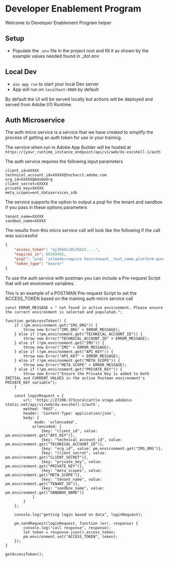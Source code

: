 # Developer Enablement Program

Welcome to Developer Enablement Program helper 
  
## Setup

- Populate the `.env` file in the project root and fill it as shown by the example values needed found in _dot.env
  
    

## Local Dev

- `aio app run` to start your local Dev server
- App will run on `localhost:9080` by default

By default the UI will be served locally but actions will be deployed and served from Adobe I/O Runtime. 
  
  
## Auth Microservice 
The auth micro service is a service that we have created to simplify the process of getting an auth token for use in your training.    

The service when run in Adobe App Builder will be hosted at 
`https://{your_runtime_instance_endpoint/api/v1/web/dx-excshell-1/auth`      
   
The auth service requires the following input parameters 
```
client_id=XXXXX
technical_account_id=XXXXX@techacct.adobe.com
org_id=XXXXX@AdobeOrg
client_secret=XXXXX
private_key=XXXXX
meta_scopes=ent_dataservices_sdk
```

The service supports the option to output a psql for the tenant and sandbox if you pass in these options parameters
```
tenant_name=XXXXX
sandbox_name=XXXXX
```

The results from this micro service call will look like the following if the call was successful 
```JSON
{
    "access_token": "eyJhbGciOiJSUzI....",
    "expires_in": 86399992,
    "psql": "psql 'sslmode=require host=tenant__test_name.platform-query.adobe.io port=80 dbname=my__fake_sandbox_name:all user=3C9419175E9D393C0A495E39@AdobeOrg password=eyJhbGciOiJSUzI....'",
    "token_type": "bearer"
}
```

To use the auth service with postman you can include a Pre-request Script that will set enviroment variables.  

This is an example of a POSTMAN Pre-request Script to set the ACCESS_TOKEN based on the training auth micro service call
```JS
const ERROR_MESSAGE = " not found in active environment. Please ensure the correct environment is selected and populated.";

function getAccessToken() {
    if (!pm.environment.get("IMS_ORG")) {
        throw new Error("IMS_ORG" + ERROR_MESSAGE);
    } else if (!pm.environment.get("TECHNICAL_ACCOUNT_ID")) {
        throw new Error("TECHNICAL_ACCOUNT_ID" + ERROR_MESSAGE);
    } else if (!pm.environment.get("IMS")) {
        throw new Error("IMS" + ERROR_MESSAGE);
    } else if (!pm.environment.get("API_KEY")) {
        throw new Error("API_KEY" + ERROR_MESSAGE);
    } else if (!pm.environment.get("META_SCOPE")) {
        throw new Error("META_SCOPE" + ERROR_MESSAGE);
    } else if (!pm.environment.get("PRIVATE_KEY")) {
        throw new Error("Ensure the Private Key is added to both INITIAL and CURRENT VALUES in the active Postman environment's PRIVATE_KEY variable");
    }

    const loginRequest = {
        url: 'https://27200-373coralcattle-stage.adobeio-static.net/api/v1/web/dx-excshell-1/auth',
        method: 'POST',
        header: 'Content-Type: application/json',
        body: {
             mode: 'urlencoded',
            urlencoded: [
                {key: "client_id", value: pm.environment.get("API_KEY")},
                {key: "technical_account_id", value: pm.environment.get("TECHNICAL_ACCOUNT_ID")},
                {key: "org_id", value: pm.environment.get("IMS_ORG")},
                {key: "client_secret", value: pm.environment.get("CLIENT_SECRET")},
                {key: "private_key", value: pm.environment.get("PRIVATE_KEY")},
                {key: "meta_scopes", value: pm.environment.get("META_SCOPE")},
                {key: "tenant_name", value: pm.environment.get("TENANT_ID")},
                {key: "sandbox_name", value: pm.environment.get("SANDBOX_NAME")}
            ]
        }
    };

    console.log("getting login based on data", loginRequest);

    pm.sendRequest(loginRequest, function (err, response) {
        console.log("call response", response);
        let token = response.json().access_token;
        pm.environment.set("ACCESS_TOKEN", token);
    });
}

getAccessToken();
```
